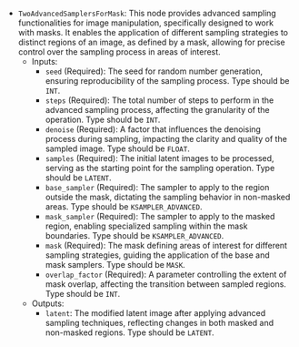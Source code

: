- `TwoAdvancedSamplersForMask`: This node provides advanced sampling functionalities for image manipulation, specifically designed to work with masks. It enables the application of different sampling strategies to distinct regions of an image, as defined by a mask, allowing for precise control over the sampling process in areas of interest.
    - Inputs:
        - `seed` (Required): The seed for random number generation, ensuring reproducibility of the sampling process. Type should be `INT`.
        - `steps` (Required): The total number of steps to perform in the advanced sampling process, affecting the granularity of the operation. Type should be `INT`.
        - `denoise` (Required): A factor that influences the denoising process during sampling, impacting the clarity and quality of the sampled image. Type should be `FLOAT`.
        - `samples` (Required): The initial latent images to be processed, serving as the starting point for the sampling operation. Type should be `LATENT`.
        - `base_sampler` (Required): The sampler to apply to the region outside the mask, dictating the sampling behavior in non-masked areas. Type should be `KSAMPLER_ADVANCED`.
        - `mask_sampler` (Required): The sampler to apply to the masked region, enabling specialized sampling within the mask boundaries. Type should be `KSAMPLER_ADVANCED`.
        - `mask` (Required): The mask defining areas of interest for different sampling strategies, guiding the application of the base and mask samplers. Type should be `MASK`.
        - `overlap_factor` (Required): A parameter controlling the extent of mask overlap, affecting the transition between sampled regions. Type should be `INT`.
    - Outputs:
        - `latent`: The modified latent image after applying advanced sampling techniques, reflecting changes in both masked and non-masked regions. Type should be `LATENT`.
